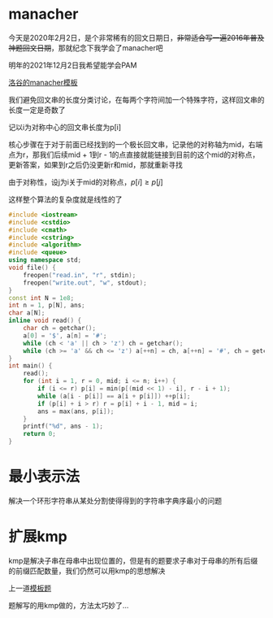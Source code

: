 # manacher

今天是2020年2月2日，是个非常稀有的回文日期日，~~非常适合写一遍2016年普及神题回文日期~~，那就纪念下我学会了manacher吧

明年的2021年12月2日我希望能学会PAM

[洛谷的manacher模板](https://www.luogu.com.cn/problem/P3805)

我们避免回文串的长度分类讨论，在每两个字符间加一个特殊字符，这样回文串的长度一定是奇数了

记以i为对称中心的回文串长度为p[i]

核心步骤在于对于前面已经找到的一个极长回文串，记录他的对称轴为mid，右端点为r，那我们后续mid + 1到r - 1的点直接就能链接到目前的这个mid的对称点，更新答案，如果到r之后仍没更新r和mid，那就重新寻找

由于对称性，设j为i关于mid的对称点，$p[i] \geq p[j]$

这样整个算法的复杂度就是线性的了

```cpp
#include <iostream>
#include <cstdio>
#include <cmath>
#include <cstring>
#include <algorithm>
#include <queue>
using namespace std;
void file() {
    freopen("read.in", "r", stdin);
    freopen("write.out", "w", stdout);
}
const int N = 1e8;
int n = 1, p[N], ans;
char a[N];
inline void read() {
    char ch = getchar();
    a[0] = '$', a[n] = '#';
    while (ch < 'a' || ch > 'z') ch = getchar();
    while (ch >= 'a' && ch <= 'z') a[++n] = ch, a[++n] = '#', ch = getchar();
}
int main() {
    read();
    for (int i = 1, r = 0, mid; i <= n; i++) {
        if (i <= r) p[i] = min(p[(mid << 1) - i], r - i + 1);
        while (a[i - p[i]] == a[i + p[i]]) ++p[i];
        if (p[i] + i > r) r = p[i] + i - 1, mid = i;
        ans = max(ans, p[i]);
    }
    printf("%d", ans - 1);
    return 0;
}
```

# 最小表示法

解决一个环形字符串从某处分割使得得到的字符串字典序最小的问题

# 扩展kmp

kmp是解决子串在母串中出现位置的，但是有的题要求子串对于母串的所有后缀的前缀匹配数量，我们仍然可以用kmp的思想解决

上一道[模板题](https://blog.csdn.net/Ronaldo7_ZYB/article/details/88782257)

题解写的用kmp做的，方法太巧妙了...